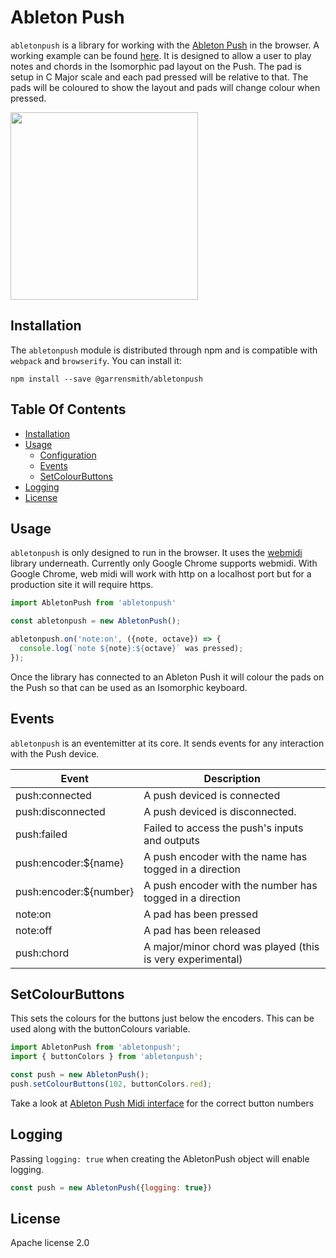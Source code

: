 # Ableton Push

`abletonpush` is a library for working with the [Ableton Push](https://www.ableton.com/en/push/) in the browser. A working example can be found [here](https://www.garrensmith.com/posts/pushsynth).
It is designed to allow a user to play notes and chords in the Isomorphic pad layout on the Push. The pad is setup
in C Major scale and each pad pressed will be relative to that. The pads will be coloured to show the layout and 
pads will change colour when pressed.

<img src="https://garrensmith.com/push.svg" width="300">

## Installation

The `abletonpush` module is distributed through npm and is compatible with `webpack` and `browserify`.
You can install it:

```
npm install --save @garrensmith/abletonpush
```

## Table Of Contents

- [Installation](#installation)
- [Usage](#usage)
  - [Configuration](#configuration)
  - [Events](#events)
  - [SetColourButtons](#setcolourbuttons)
- [Logging](#logging)
- [License](#license)

## Usage

`abletonpush` is only designed to run in the browser. It uses the [webmidi](https://github.com/djipco/webmidi) library underneath. Currently only Google Chrome supports webmidi.
With Google Chrome, web midi will work with http on a localhost port but for a production site it will require https.

```js
import AbletonPush from 'abletonpush'

const abletonpush = new AbletonPush();

abletonpush.on('note:on', ({note, octave}) => {
  console.log(`note ${note}:${octave}` was pressed);
});
```

Once the library has connected to an Ableton Push it will colour the pads on the Push so that can be used as an Isomorphic keyboard.

## Events

`abletonpush` is an eventemitter at its core. It sends events for any interaction with the Push device.

Event                  | Description
-----------------------|--------------------------------------------------------------
push:connected         | A push deviced is connected
push:disconnected      | A push deviced is disconnected.
push:failed            | Failed to access the push's inputs and outputs
push:encoder:${name}   | A push encoder with the name has togged in a direction
push:encoder:${number} | A push encoder with the number has togged in a direction
note:on                | A pad has been pressed
note:off               | A pad has been released
push:chord             | A major/minor chord was played (this is very experimental)

## SetColourButtons

This sets the colours for the buttons just below the encoders. This can be used along with the buttonColours variable.

```js
import AbletonPush from 'abletonpush';
import { buttonColors } from 'abletonpush';

const push = new AbletonPush();
push.setColourButtons(102, buttonColors.red);
```

Take a look at [Ableton Push Midi interface](https://github.com/Ableton/push-interface/blob/master/doc/AbletonPush2MIDIDisplayInterface.asc#MIDI%20Mapping) for the correct button numbers

## Logging

Passing `logging: true` when creating the AbletonPush object will enable logging.

```js
const push = new AbletonPush({logging: true})
```

## License

Apache license 2.0

